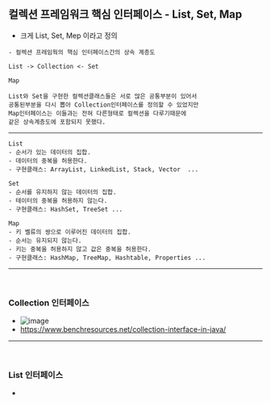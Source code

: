 ## 컬렉션 프레임워크 핵심 인터페이스 - List, Set, Map
  - 크게 List, Set, Mep 이라고 정의
  ```
  - 컬렉션 프레임웍의 핵심 인터페이스간의 상속 계층도
  
  List -> Collection <- Set
  
  Map
  
  List와 Set을 구현한 컬렉션클래스들은 서로 많은 공통부분이 있어서
  공통된부분을 다시 뽑아 Collection인터페이스를 정의할 수 있었지만
  Map인터페이스는 이들과는 전혀 다른형태로 컬렉션을 다루기때문에
  같은 상속계층도에 포함되지 못했다.
  ```
  ---
  ```
  List 
  - 순서가 있는 데이터의 집합.
  - 데이터의 중복을 허용한다.
  - 구현클래스: ArrayList, LinkedList, Stack, Vector  ...
  ```
  ```
  Set
  - 순서를 유지하지 않는 데이터의 집합.
  - 테이터의 중복을 허용하지 않는다.
  - 구현클래스: HashSet, TreeSet ...
  ```
  ```
  Map
  - 키 벨류의 쌍으로 이루어진 데이터의 집합.
  - 순서는 유지되지 않는다.
  - 키는 중복을 허용하지 않고 값은 중복을 허용한다.
  - 구현클래스: HashMap, TreeMap, Hashtable, Properties ...
  ```
---
<br>


  ### Collection 인터페이스
   - ![image](https://user-images.githubusercontent.com/95848796/199273657-359e5d01-cf0d-46f6-8d85-8ec299c228ea.png)
   - https://www.benchresources.net/collection-interface-in-java/
 ---
<br>

 
  ### List 인터페이스
   - 

